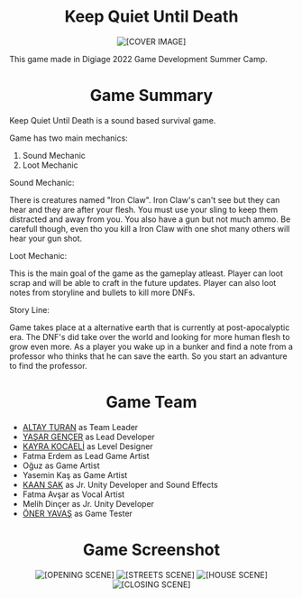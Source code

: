  <h1 align="center">Keep Quiet Until Death</h1>


<p align="center">
   <img src="https://yasargencer.github.io/img/KQUDCover.jpg" alt="[COVER IMAGE]"/>
</p>

This game made in Digiage 2022 Game Development Summer Camp.

<h1 align="center">Game Summary</h1>
 
 Keep Quiet Until Death is a sound based survival game. 

 Game has two main mechanics:
 
1. Sound Mechanic
2. Loot Mechanic

Sound Mechanic:

There is creatures named "Iron Claw". Iron Claw's can't see but they can hear and they are after your flesh. You must use your sling to keep them distracted and away from you. You also have a gun but not much ammo. Be carefull though, even tho you kill a Iron Claw with one shot many others will hear your gun shot. 

Loot Mechanic: 

This is the main goal of the game as the gameplay atleast. Player can loot scrap and will be able to craft in the future updates. Player can also loot notes from storyline and bullets to kill more DNFs.

Story Line:

Game takes place at a alternative earth that is currently at post-apocalyptic era. The DNF's did take over the world and looking for more human flesh to grow even more. As a player you wake up in a bunker and find a note from a professor who thinks that he can save the earth. So you start an advanture to find the professor.    

<h1 align="center">Game Team</h1>

- [ALTAY TURAN](https://github.com/altay434 "ALTAY TURAN") as Team Leader
- [YAŞAR GENÇER](https://github.com/YasarGencer "YAŞAR GENÇER") as Lead Developer
- [KAYRA KOCAELİ](https://github.com/kayrakocaeli "KAYRA KOCAELİ") as Level Designer
- Fatma Erdem as Lead Game Artist
- Oğuz as Game Artist
- Yasemin Kaş as Game Artist
- [KAAN SAK](https://github.com/kaansak "KAAN SAK") as Jr. Unity Developer and Sound Effects
- Fatma Avşar as Vocal Artist
- Melih Dinçer as Jr. Unity Developer
- [ÖNER YAVAŞ](https://github.com/OmrYvs06 "ÖMER YAVAŞ") as Game Tester

<h1 align="center">Game Screenshot</h1>

<p align="center">
   <img src="https://yasargencer.github.io/img/KQUD01.jpg" alt="[OPENING SCENE]"/>
   <img src="https://yasargencer.github.io/img/KQUD04.jpg" alt="[STREETS SCENE]"/>
   <img src="https://yasargencer.github.io/img/KQUD03.jpg" alt="[HOUSE SCENE]"/>
   <img src="https://yasargencer.github.io/img/KQUD02.jpg" alt="[CLOSING SCENE]"/>
</p>

